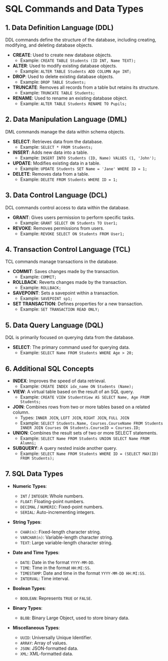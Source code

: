 # SQL Commands and Data Types

## 1. Data Definition Language (DDL)
DDL commands define the structure of the database, including creating, modifying, and deleting database objects.

- **CREATE**: Used to create new database objects.
  - Example: `CREATE TABLE Students (ID INT, Name TEXT);`
- **ALTER**: Used to modify existing database objects.
  - Example: `ALTER TABLE Students ADD COLUMN Age INT;`
- **DROP**: Used to delete existing database objects.
  - Example: `DROP TABLE Students;`
- **TRUNCATE**: Removes all records from a table but retains its structure.
  - Example: `TRUNCATE TABLE Students;`
- **RENAME**: Used to rename an existing database object.
  - Example: `ALTER TABLE Students RENAME TO Pupils;`

## 2. Data Manipulation Language (DML)
DML commands manage the data within schema objects.

- **SELECT**: Retrieves data from the database.
  - Example: `SELECT * FROM Students;`
- **INSERT**: Adds new data into a table.
  - Example: `INSERT INTO Students (ID, Name) VALUES (1, 'John');`
- **UPDATE**: Modifies existing data in a table.
  - Example: `UPDATE Students SET Name = 'Jane' WHERE ID = 1;`
- **DELETE**: Removes data from a table.
  - Example: `DELETE FROM Students WHERE ID = 1;`

## 3. Data Control Language (DCL)
DCL commands control access to data within the database.

- **GRANT**: Gives users permission to perform specific tasks.
  - Example: `GRANT SELECT ON Students TO User1;`
- **REVOKE**: Removes permissions from users.
  - Example: `REVOKE SELECT ON Students FROM User1;`

## 4. Transaction Control Language (TCL)
TCL commands manage transactions in the database.

- **COMMIT**: Saves changes made by the transaction.
  - Example: `COMMIT;`
- **ROLLBACK**: Reverts changes made by the transaction.
  - Example: `ROLLBACK;`
- **SAVEPOINT**: Sets a savepoint within a transaction.
  - Example: `SAVEPOINT sp1;`
- **SET TRANSACTION**: Defines properties for a new transaction.
  - Example: `SET TRANSACTION READ ONLY;`

## 5. Data Query Language (DQL)
DQL is primarily focused on querying data from the database.

- **SELECT**: The primary command used for querying data.
  - Example: `SELECT Name FROM Students WHERE Age > 20;`

## 6. Additional SQL Concepts
- **INDEX**: Improves the speed of data retrieval.
  - Example: `CREATE INDEX idx_name ON Students (Name);`
- **VIEW**: A virtual table based on the result of an SQL query.
  - Example: `CREATE VIEW StudentView AS SELECT Name, Age FROM Students;`
- **JOIN**: Combines rows from two or more tables based on a related column.
  - Types: `INNER JOIN`, `LEFT JOIN`, `RIGHT JOIN`, `FULL JOIN`
  - Example: `SELECT Students.Name, Courses.CourseName FROM Students INNER JOIN Courses ON Students.CourseID = Courses.ID;`
- **UNION**: Combines the result sets of two or more SELECT statements.
  - Example: `SELECT Name FROM Students UNION SELECT Name FROM Alumni;`
- **SUBQUERY**: A query nested inside another query.
  - Example: `SELECT Name FROM Students WHERE ID = (SELECT MAX(ID) FROM Students);`

## 7. SQL Data Types
- **Numeric Types**:
  - `INT` / `INTEGER`: Whole numbers.
  - `FLOAT`: Floating-point numbers.
  - `DECIMAL` / `NUMERIC`: Fixed-point numbers.
  - `SERIAL`: Auto-incrementing integers.

- **String Types**:
  - `CHAR(n)`: Fixed-length character string.
  - `VARCHAR(n)`: Variable-length character string.
  - `TEXT`: Large variable-length character string.

- **Date and Time Types**:
  - `DATE`: Date in the format `YYYY-MM-DD`.
  - `TIME`: Time in the format `HH:MI:SS`.
  - `TIMESTAMP`: Date and time in the format `YYYY-MM-DD HH:MI:SS`.
  - `INTERVAL`: Time interval.

- **Boolean Types**:
  - `BOOLEAN`: Represents `TRUE` or `FALSE`.

- **Binary Types**:
  - `BLOB`: Binary Large Object, used to store binary data.

- **Miscellaneous Types**:
  - `UUID`: Universally Unique Identifier.
  - `ARRAY`: Array of values.
  - `JSON`: JSON-formatted data.
  - `XML`: XML-formatted data.

